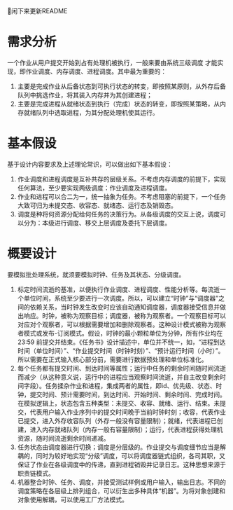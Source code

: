 🚩闲下来更新README

# 需求分析

一个作业从用户提交开始到占有处理机被执行，一般来要由系统三级调度
才能实现，即作业调度、内存调度、进程调度。其中最为重要的：
1. 主要是完成作业从后备状态到可执行状态的转变，即按照某原则，从外存后备队列中挑选作业，将其装入内存并为其创建进程；
2. 主要是完成进程从就绪状态到执行（完成）状态的转变，即按照某策略，从内存就绪队列中选取进程，为其分配处理机使其运行。

# 基本假设
基于设计内容要求及上述理论常识，可以做出如下基本假设：
1. 作业调度和进程调度是互补共存的层级关系。不考虑内存调度的前提下，实现任何算法，至少要实现两级调度：作业调度及进程调度。
2. 作业和进程可以合二为一，统一抽象为任务。不考虑阻塞的前提下，一个任务大致可归为未提交态、收容态、就绪态、运行态及销毁态。
3. 调度是种将何资源分配给何任务的决策行为。从各级调度的交互上说，调度可以分为：本级进行调度、移交上层调度及委托下层调度。

# 概要设计
要模拟批处理系统，就须要模拟时钟、任务及其状态、分级调度。

1. 标定时间流逝的基准，以便执行作业调度、进程调度、性能分析等。每流逝一个单位时间，系统至少要进行一次调度。所以，可以建立“时钟”与“调度器”之间的依赖关系，当时钟发生改变时应该自动通知调度器，调度器接受信息并做出响应。时钟，被称为观察目标；调度器，被称为观察者。一个观察目标可以对应对个观察者，可以根据需要增加和删除观察者。这种设计模式被称为观察者模式或发布-订阅模式。假设，时钟的最小颗粒单位为分钟，所有作业均在23:59 前提交并结束。《任务书》设计描述中，单位并不统一，如，“进程到达时间（单位时间）”、“作业提交时间（时钟时刻）”、“预计运行时间（小时）”。所以需要在正式输入核心部分前，需要进行数据预处理和单位标准化。
2. 每个任务都有提交时间、到达时间等属性；运行中任务的剩余时间随时间流逝而减少（从这种意义说，运行中的进程应当观察时间流逝，并自主改变剩余时间字段）。任务揉杂作业和进程，集成两者的属性，即id、优先级、状态、时钟，提交时间、预计需要时间，到达时间、开始时间、剩余时间、完成时间。在模拟逻辑上，状态包含五种类型：未提交、收容、就绪、运行、结束。未提交，代表用户输入作业序列中的提交时间晚于当前时钟时刻；收容，代表作业已提交，进入外存收容队列（外存一般没有容量限制）；就绪，代表进程已创建，进入内存就绪队列（内存一般有容量限制）；运行，代表进程获得处理机资源，随时间流逝剩余时间递减。
3. 任务状态由调度器进行切换；调度是分层级的。作业提交与调度细节应当是解耦的，同时为较好地实现“分级”调度，可以将调度器链式组织，各司其职，又保证了作业在各级调度中的传递，直到进程销毁并记录日志。这种思想来源于职责链模式。
4. 机器整合时钟、任务、调度，并接受测试样例或用户输入，输出日志。不同的调度策略在各层级上排列组合，可以衍生出多种具体“机器”。为将对象创建和对象使用解耦，可以使用工厂方法模式。


